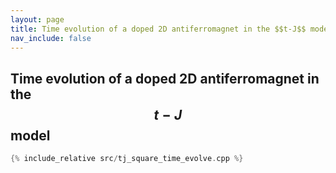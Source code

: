 ```yaml
---
layout: page
title: Time evolution of a doped 2D antiferromagnet in the $$t-J$$ model
nav_include: false
---
```

## Time evolution of a doped 2D antiferromagnet in the $$t-J$$ model

```c++
{% include_relative src/tj_square_time_evolve.cpp %}
```